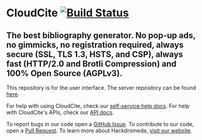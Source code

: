 # CloudCite [![Build Status](https://travis-ci.org/Hackdromeda/cloudcite.svg?branch=master)](https://travis-ci.org/Hackdromeda/cloudcite)
## The best bibliography generator. No pop-up ads, no gimmicks, no registration required, always secure (SSL, TLS 1.3, HSTS, and CSP), always fast (HTTP/2.0 and Brotli Compression) and 100% Open Source (AGPLv3).

This repository is for the user interface. The server repository can be found [here](https://github.com/Hackdromeda/cloudcite-api).

For help with using CloudCite, check our [self-service help docs](https://help.cloudcite.net).
For help with CloudCite's APIs, check our [API docs](https://api.cloudcite.net).

To report bugs in our code open a [GitHub Issue](https://github.com/Hackdromeda/cloudcite/issues).
To contribute to our code, open a [Pull Request](https://github.com/Hackdromeda/cloudcite/pulls).
To learn more about Hackdromeda, [visit our website](https://hackdromeda.com).
